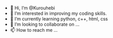 - 👋 Hi, I’m @Kurouhebi
- 👀 I’m interested in improving my coding skills.
- 🌱 I’m currently learning python, c++, html, css
- 💞️ I’m looking to collaborate on ...
- 📫 How to reach me ...

<!---
Kurouhebi/Kurouhebi is a ✨ special ✨ repository because its `README.md` (this file) appears on your GitHub profile.
You can click the Preview link to take a look at your changes.
--->
